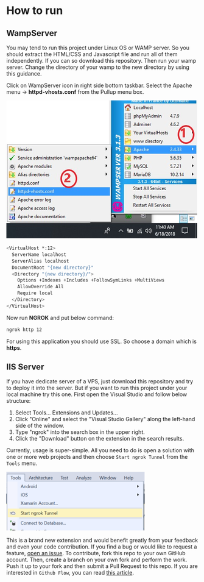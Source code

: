 [image1]: ./Images/wamp-server-httpd-vhosts.conf.jpg "wamp-server-httpd-vhosts.conf"
[image2]: ./Images/Result.png "Result"
[image3]: ./Images/menu-item.png "NGROK"


# How to run
## WampServer
You may tend to run this project under Linux OS or WAMP server. So you should extract the HTML/CSS and Javascript file and run all of them independently. If you can so download this repository. Then run your wamp server. Change the directory of your wamp to the new directory by using this guidance.

Click on WampServer icon in right side bottom taskbar. Select the Apache menu  -> __httpd-vhosts.conf__ from the Pullup menu box.

![wamp server httpd vhosts conf][image1]

```bash
<VirtualHost *:12>
  ServerName localhost
  ServerAlias localhost
  DocumentRoot "{new directory}"
  <Directory "{new directory}/">
    Options +Indexes +Includes +FollowSymLinks +MultiViews
    AllowOverride All
    Require local
  </Directory>
</VirtualHost>
```

Now run __NGROK__ and put below command:

```bash
ngrok http 12
```

For using this application you should use SSL. So choose a domain which is __https__.

## IIS Server
If you have dedicate server of a VPS, just download this repository and try to deploy it into the server. But if you want to run this project under your local machine try this one.
First open the Visual Studio and follow below structure:
1. Select Tools... Extensions and Updates...
2. Click "Online" and select the "Visual Studio Gallery" along the left-hand side of the window.
3. Type "ngrok" into the search box in the upper right.
4. Click the "Download" button on the extension in the search results.

Currently, usage is super-simple. All you need to do is open a solution with one or more web projects and then choose `Start ngrok Tunnel` from the `Tools` menu.

![NGROK][image3]

This is a brand new extension and would benefit greatly from your feedback and even your code contribution. If you find a bug or would like to request a feature, [open an issue](https://github.com/dprothero/NgrokExtensions/issues). To contribute, fork this repo to your own GitHub account. Then, create a branch on your own fork and perform the work. Push it up to your fork and then submit a Pull Request to this repo. If you are interested in `Github Flow`, you can read [this article](https://guides.github.com/introduction/flow/).
